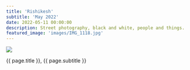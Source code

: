 ```yaml
---
title: 'Rishikesh'
subtitle: 'May 2022'
date: 2022-05-11 00:00:00
description: Street photography, black and white, people and things.
featured_image: 'images/IMG_1118.jpg'
---
```


![]({{site.baseurl}}/images/IMG_1118.jpg)

<div class="wrap">

<p>{{ page.title }}, {{ page.subtitle }}</p>

</div>
